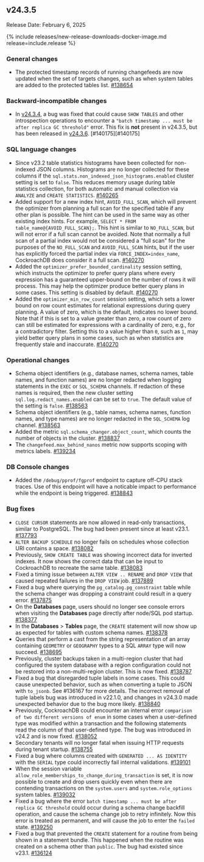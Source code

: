 ## v24.3.5

Release Date: February 6, 2025

{% include releases/new-release-downloads-docker-image.md release=include.release %}

<h3 id="v24-3-5-general-changes">General changes</h3>

- The protected timestamp records of running changefeeds are now updated when the set of targets changes, such as when system tables are added to the protected tables list. [#138654][#138654]

<h3 id="v24-3-5-backward-incompatible-changes">Backward-incompatible changes</h3>

- In [v24.3.4](#v24-3-4-bug-fixes), a bug was fixed that could cause `SHOW TABLES` and other introspection operations to encounter a `"batch timestamp ... must be after replica GC threshold"` error. This fix is **not** present in v24.3.5, but has been released in [v24.3.6](#v24-3-6). [#140175][#140175]

<h3 id="v24-3-5-sql-language-changes">SQL language changes</h3>

- Since v23.2 table statistics histograms have been collected for non-indexed JSON columns. Histograms are no longer collected for these columns if the `sql.stats.non_indexed_json_histograms.enabled` cluster setting is set to `false`. This reduces memory usage during table statistics collection, for both automatic and manual collection via `ANALYZE` and `CREATE STATISTICS`. [#140265][#140265]
- Added support for a new index hint, `AVOID_FULL_SCAN`, which will prevent the optimizer from planning a full scan for the specified table if any other plan is possible. The hint can be used in the same way as other existing index hints. For example, `SELECT * FROM table_name@{AVOID_FULL_SCAN};`. This hint is similar to `NO_FULL_SCAN`, but will not error if a full scan cannot be avoided. Note that normally a full scan of a partial index would not be considered a "full scan" for the purposes of the `NO_FULL_SCAN` and `AVOID_FULL_SCAN` hints, but if the user has explicitly forced the partial index via `FORCE_INDEX=index_name`, CockroachDB does consider it a full scan. [#140270][#140270]
- Added the `optimizer_prefer_bounded_cardinality` session setting, which instructs the optimizer to prefer query plans where every expression has a guaranteed upper-bound on the number of rows it will process. This may help the optimizer produce better query plans in some cases. This setting is disabled by default. [#140270][#140270]
- Added the `optimizer_min_row_count` session setting, which sets a lower bound on row count estimates for relational expressions during query planning. A value of zero, which is the default, indicates no lower bound. Note that if this is set to a value greater than zero, a row count of zero can still be estimated for expressions with a cardinality of zero, e.g., for a contradictory filter. Setting this to a value higher than `0`, such as `1`, may yield better query plans in some cases, such as when statistics are frequently stale and inaccurate. [#140270][#140270]

<h3 id="v24-3-5-operational-changes">Operational changes</h3>

- Schema object identifiers (e.g., database names, schema names, table names, and function names) are no longer redacted when logging statements in the `EXEC` or `SQL_SCHEMA` channels.  If redaction of these names is required, then the new cluster setting `sql.log.redact_names.enabled` can be set to `true`. The default value of the setting is `false`. [#138563][#138563]
- Schema object identifiers (e.g., table names, schema names, function names, and type names) are no longer redacted in the `SQL_SCHEMA` log channel. [#138563][#138563]
- Added the metric `sql.schema_changer.object_count`, which counts the number of objects in the cluster. [#138837][#138837]
- The `changefeed.max_behind_nanos` metric now supports scoping with metrics labels. [#139234][#139234]

<h3 id="v24-3-5-db-console-changes">DB Console changes</h3>

- Added the `/debug/pprof/fgprof` endpoint to capture off-CPU stack traces. Use of this endpoint will have a noticable impact to performance while the endpoint is being triggered. [#138843][#138843]

<h3 id="v24-3-5-bug-fixes">Bug fixes</h3>

- `CLOSE CURSOR` statements are now allowed in read-only transactions, similar to PostgreSQL. The bug had been present since at least v23.1. [#137793][#137793]
- `ALTER BACKUP SCHEDULE` no longer fails on schedules whose collection URI contains a space. [#138082][#138082]
- Previously, `SHOW CREATE TABLE` was showing incorrect data for inverted indexes. It now shows the correct data that can be input to CockroachDB to recreate the same table. [#138083][#138083]
- Fixed a timing issue between `ALTER VIEW .. RENAME` and `DROP VIEW` that caused repeated failures in the `DROP VIEW` job. [#137889][#137889]
- Fixed a bug where querying the `pg_catalog.pg_constraint` table while the schema changer was dropping a constraint could result in a query error. [#137875][#137875]
- On the **Databases** page, users should no longer see console errors when visiting the **Databases** page directly after node/SQL pod startup. [#138377][#138377]
- In the **Databases** > **Tables** page, the `CREATE` statement will now show up as expected for tables with custom schema names. [#138378][#138378]
- Queries that perform a cast from the string representation of an array containing `GEOMETRY` or `GEOGRAPHY` types to a SQL `ARRAY` type will now succeed. [#138695][#138695]
- Previously, cluster backups taken in a multi-region cluster that had configured the system database with a region configuration could not be restored into a non-multi-region cluster. This is now fixed. [#138787][#138787]
- Fixed a bug that disregarded tuple labels in some cases. This could cause unexpected behavior, such as when converting a tuple to JSON with `to_jsonb`. See #136167 for more details. The incorrect removal of tuple labels bug was introduced in v22.1.0, and changes in v24.3.0 made unexpected behavior due to the bug more likely. [#138840][#138840]
- Previously, CockroachDB could encounter an internal error `comparison of two different versions of enum` in some cases when a user-defined type was modified within a transaction and the following statements read the column of that user-defined type. The bug was introduced in v24.2 and is now fixed. [#138052][#138052]
- Secondary tenants will no longer fatal when issuing HTTP requests during tenant startup. [#138755][#138755]
- Fixed a bug where columns created with `GENERATED ... AS IDENTITY` with the `SERIAL` type could incorrectly fail internal validations. [#139101][#139101]
- When the session variable `allow_role_memberships_to_change_during_transaction` is set, it is now possible to create and drop users quickly even when there are contending transactions on the `system.users` and `system.role_options` system tables. [#139032][#139032]
- Fixed a bug where the error `batch timestamp ... must be after replica GC threshold` could occur during a schema change backfill operation, and cause the schema change job to retry infinitely. Now this error is treated as permanent, and will cause the job to enter the `failed` state. [#139250][#139250]
- Fixed a bug that prevented the `CREATE` statement for a routine from being shown in a statement bundle. This happened when the routine was created on a schema other than `public`. The bug had existed since v23.1. [#136124][#136124]

[#136124]: https://github.com/cockroachdb/cockroach/pull/136124
[#137793]: https://github.com/cockroachdb/cockroach/pull/137793
[#137875]: https://github.com/cockroachdb/cockroach/pull/137875
[#137889]: https://github.com/cockroachdb/cockroach/pull/137889
[#137923]: https://github.com/cockroachdb/cockroach/pull/137923
[#138052]: https://github.com/cockroachdb/cockroach/pull/138052
[#138082]: https://github.com/cockroachdb/cockroach/pull/138082
[#138083]: https://github.com/cockroachdb/cockroach/pull/138083
[#138097]: https://github.com/cockroachdb/cockroach/pull/138097
[#138303]: https://github.com/cockroachdb/cockroach/pull/138303
[#138377]: https://github.com/cockroachdb/cockroach/pull/138377
[#138378]: https://github.com/cockroachdb/cockroach/pull/138378
[#138563]: https://github.com/cockroachdb/cockroach/pull/138563
[#138654]: https://github.com/cockroachdb/cockroach/pull/138654
[#138695]: https://github.com/cockroachdb/cockroach/pull/138695
[#138755]: https://github.com/cockroachdb/cockroach/pull/138755
[#138787]: https://github.com/cockroachdb/cockroach/pull/138787
[#138837]: https://github.com/cockroachdb/cockroach/pull/138837
[#138840]: https://github.com/cockroachdb/cockroach/pull/138840
[#138843]: https://github.com/cockroachdb/cockroach/pull/138843
[#139032]: https://github.com/cockroachdb/cockroach/pull/139032
[#139101]: https://github.com/cockroachdb/cockroach/pull/139101
[#139234]: https://github.com/cockroachdb/cockroach/pull/139234
[#139250]: https://github.com/cockroachdb/cockroach/pull/139250
[#140265]: https://github.com/cockroachdb/cockroach/pull/140265
[#140270]: https://github.com/cockroachdb/cockroach/pull/140270
